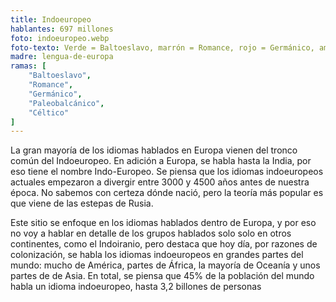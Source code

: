 ```yaml
---
title: Indoeuropeo
hablantes: 697 millones
foto: indoeuropeo.webp
foto-texto: Verde = Baltoeslavo, marrón = Romance, rojo = Germánico, amarillo/celeste/purpura = Paleobalcánico, naranja = Céltico, azul = Indoiranio
madre: lengua-de-europa
ramas: [
    "Baltoeslavo",
    "Romance",
    "Germánico",
    "Paleobalcánico",
    "Céltico"
]
---
```


La gran mayoría de los idiomas hablados en Europa vienen del tronco común del Indoeuropeo. En adición a Europa, se habla hasta la India, por eso tiene el nombre Indo-Europeo. Se piensa que los idiomas indoeuropeos actuales empezaron a divergir entre 3000 y 4500 años antes de nuestra época. No sabemos con certeza dónde nació, pero la teoría más popular es que viene de las estepas de Rusia.

Este sitio se enfoque en los idiomas hablados dentro de Europa, y por eso no voy a hablar en detalle de los grupos hablados solo solo en otros continentes, como el Indoiranio, pero destaca que hoy día, por razones de colonización, se habla los idiomas indoeuropeos en grandes partes del mundo: mucho de América, partes de África, la mayoría de Oceanía y unos partes de de Asia. En total, se piensa que 45% de la población del mundo habla un idioma indoeuropeo, hasta 3,2 billones de personas